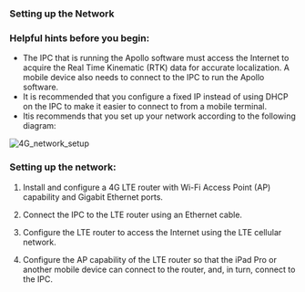 ### Setting up the Network

### Helpful hints before you begin:

* The IPC that is running the Apollo software must access the Internet to acquire the Real Time Kinematic (RTK) data for accurate localization. A mobile device also needs to connect to the IPC to run the Apollo software.
* It is recommended that you configure a fixed IP instead of using DHCP on the IPC to make it easier to connect to from a mobile terminal.
* Itis recommends that you set up your network according to the following diagram:

![4G_network_setup](https://github.com/tc87/apollo/blob/master/docs/quickstart/images/4G_network_setup.png)

### Setting up the network:

1.   Install and configure a 4G LTE router with Wi-Fi Access Point (AP) capability and Gigabit Ethernet ports.


2.   Connect the IPC to the LTE router using an Ethernet cable.


3.   Configure the LTE router to access the Internet using the LTE cellular network.


4.   Configure the AP capability of the LTE router so that the iPad Pro or another mobile device can connect to the router, and, in turn, connect to the IPC.
